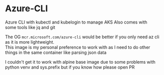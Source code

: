 # Azure-CLI

Azure CLI with kubectl and kubelogin to manage AKS
Also comes with some tools like jq and git

The OG `mcr.microsoft.com/azure-cli`  would be better if you only need az cli as it is more lightweight.<br>
This image is my personal preference to work with as I need to do other things in the same container like parsing json data

I couldn't get it to work with alpine base image due to some problems with python venv and sys.prefix but if you know how please open PR

